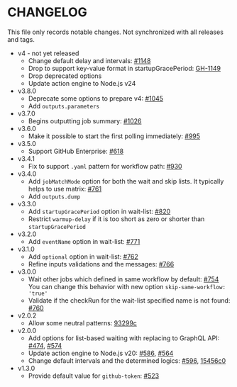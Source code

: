 # CHANGELOG

This file only records notable changes. Not synchronized with all releases and tags.

- v4 - not yet released
  - Change default delay and intervals: [#1148](https://github.com/kachick/wait-other-jobs/pull/1148)
  - Drop to support key-value format in startupGracePeriod: [GH-1149](https://github.com/kachick/wait-other-jobs/pull/1149)
  - Drop deprecated options
  - Update action engine to Node.js v24
- v3.8.0
  - Deprecate some options to prepare v4: [#1045](https://github.com/kachick/wait-other-jobs/pull/1045)
  - Add `outputs.parameters`
- v3.7.0
  - Begins outputting job summary: [#1026](https://github.com/kachick/wait-other-jobs/pull/1026)
- v3.6.0
  - Make it possible to start the first polling immediately: [#995](https://github.com/kachick/wait-other-jobs/pull/995)
- v3.5.0
  - Support GitHub Enterprise: [#618](https://github.com/kachick/wait-other-jobs/pull/618)
- v3.4.1
  - Fix to support `.yaml` pattern for workflow path: [#930](https://github.com/kachick/wait-other-jobs/pull/930)
- v3.4.0
  - Add `jobMatchMode` option for both the wait and skip lists. It typically helps to use matrix: [#761](https://github.com/kachick/wait-other-jobs/issues/761)
  - Add `outputs.dump`
- v3.3.0
  - Add `startupGracePeriod` option in wait-list: [#820](https://github.com/kachick/wait-other-jobs/issues/820)
  - Restrict `warmup-delay` if it is too short as zero or shorter than `startupGracePeriod`
- v3.2.0
  - Add `eventName` option in wait-list: [#771](https://github.com/kachick/wait-other-jobs/issues/771)
- v3.1.0
  - Add `optional` option in wait-list: [#762](https://github.com/kachick/wait-other-jobs/pull/762)
  - Refine inputs validations and the messages: [#766](https://github.com/kachick/wait-other-jobs/pull/766)
- v3.0.0
  - Wait other jobs which defined in same workflow by default: [#754](https://github.com/kachick/wait-other-jobs/issues/754)\
    You can change this behavior with new option `skip-same-workflow: 'true'`
  - Validate if the checkRun for the wait-list specified name is not found: [#760](https://github.com/kachick/wait-other-jobs/issues/760)
- v2.0.2
  - Allow some neutral patterns: [93299c](https://github.com/kachick/wait-other-jobs/commit/93299c2fa22fd463db31668eba54b34b58270696)
- v2.0.0
  - Add options for list-based waiting with replacing to GraphQL API: [#474](https://github.com/kachick/wait-other-jobs/issues/474), [#574](https://github.com/kachick/wait-other-jobs/pull/574)
  - Update action engine to Node.js v20: [#586](https://github.com/kachick/wait-other-jobs/issues/586), [#564](https://github.com/kachick/wait-other-jobs/pull/564)
  - Change default intervals and the determined logics: [#596](https://github.com/kachick/wait-other-jobs/pull/596), [15456c0](https://github.com/kachick/wait-other-jobs/commit/15456c0)
- v1.3.0
  - Provide default value for `github-token`: [#523](https://github.com/kachick/wait-other-jobs/pull/523)
